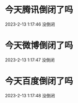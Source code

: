 # 今天腾讯倒闭了吗

2023-2-13 1:17:46 没倒闭

# 今天微博倒闭了吗

2023-2-13 1:17:47 没倒闭

# 今天百度倒闭了吗

2023-2-13 1:17:48 没倒闭

